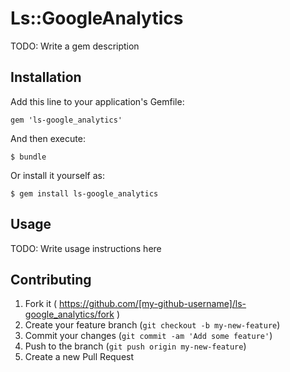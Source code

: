 # Ls::GoogleAnalytics

TODO: Write a gem description

## Installation

Add this line to your application's Gemfile:

    gem 'ls-google_analytics'

And then execute:

    $ bundle

Or install it yourself as:

    $ gem install ls-google_analytics

## Usage

TODO: Write usage instructions here

## Contributing

1. Fork it ( https://github.com/[my-github-username]/ls-google_analytics/fork )
2. Create your feature branch (`git checkout -b my-new-feature`)
3. Commit your changes (`git commit -am 'Add some feature'`)
4. Push to the branch (`git push origin my-new-feature`)
5. Create a new Pull Request
